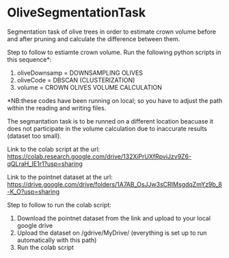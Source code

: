 # OliveSegmentationTask
Segmentation task of olive trees in order to estimate crown volume before and after pruning and calculate the difference between them.

Step to follow to estiamte crown volume. Run the following python scripts in this sequence*:
1) oliveDownsamp = DOWNSAMPLING OLIVES
2) oliveCode = DBSCAN (CLUSTERIZATION)
3) volume = CROWN OLIVES VOLUME CALCULATION

*NB:these codes have been running on local; so you have to adjust the path within the reading and writing files.

The segmantation task is to be runned on a different location beacuase it does not participate in the volume calculation due to inaccurate results (dataset too small).

Link to the colab script at the url: https://colab.research.google.com/drive/132XiPrUXfRpviJzv9Z6-qQLraH_IE1r1?usp=sharing

Link to the pointnet dataset at the url: https://drive.google.com/drive/folders/1A7AB_OsJJw3sCRIMsgdqZmYz9b_8-K_O?usp=sharing

Step to follow to run the colab script:
1) Download the pointnet dataset from the link and upload to your local google drive
2) Upload the dataset on /gdrive/MyDrive/ (everything is set up to run automatically with this path)
3) Run the colab script

